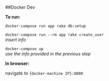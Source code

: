 ##Docker Dev

__To run:__  

`docker-compose run app rake db:setup`

`docker-compose run --rm app rake create_user`   
_insert info_

`docker-compose up`   
_use the info provided in the previous step_


__In browser:__

navigate to `{docker-machine IP}:8080` 

